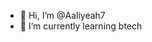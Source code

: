 - 👋 Hi, I’m @Aaliyeah7
- 🌱 I’m currently learning btech

<!---
Aaliyeah7/Aaliyeah7 is a ✨ special ✨ repository because its `README.md` (this file) appears on your GitHub profile.
You can click the Preview link to take a look at your changes.
--->
